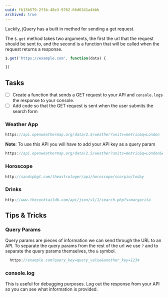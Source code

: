 ```yaml
---
uuid: fb13b579-2f3b-48e3-9762-66d6341a4bbb
archived: true
---
```

<!-- Make sure how you explain that it will be asynchronous -->

Luckily, jQuery has a built in method for sending a get request.

The `$.get` method takes two arguments, the first the url that the request should be sent to,
and the second is a function that will be called when the request returns a response.

```javascript
$.get('https://example.com', function(data) {

})
```

## Tasks

- [ ] Create a function that sends a GET request to your API and `console.log`s the response to your console.
- [ ] Add code so that the GET request is sent when the user submits the search form

### Weather App

```javascript
https://api.openweathermap.org/data/2.5/weather?units=metric&q=London
```

**Note**: To use this API you will have to add your API key as a query param

```javascript
https://api.openweathermap.org/data/2.5/weather?units=metric&q=London&API_KEY=1234
```
### Horoscope

```javascript
http://sandipbgt.com/theastrologer/api/horoscope/scorpio/today
```

### Drinks

```javascript
http://www.thecocktaildb.com/api/json/v1/1/search.php?s=margarita
```


## Tips & Tricks


### Query Params
Query params are pieces of information we can send through the URL to an API. To separate the query params
from the rest of the url we use `?` and to separate the query params themselves, the `&` symbol.

```javascript
  https://example.com?query_key=query_value&another_key=1234
```

### console.log

This is useful for debugging purposes. Log out the response from your API so you can see what information is provided.
